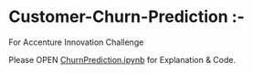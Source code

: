
# Customer-Churn-Prediction :-

For Accenture Innovation Challenge

Please OPEN [ChurnPrediction.ipynb](https://github.com/akshaykhatter/Customer-Churn-Prediction/blob/master/ChurnPrediction.ipynb) for Explanation & Code.

